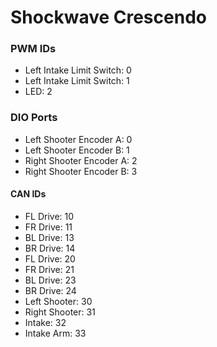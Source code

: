 # Shockwave Crescendo

### PWM IDs
- Left Intake Limit Switch: 0
- Left Intake Limit Switch: 1
- LED: 2

### DIO Ports
- Left Shooter Encoder A: 0
- Left Shooter Encoder B: 1
- Right Shooter Encoder A: 2
- Right Shooter Encoder B: 3

#### CAN IDs
- FL Drive: 10
- FR Drive: 11
- BL Drive: 13
- BR Drive: 14
- FL Drive: 20
- FR Drive: 21
- BL Drive: 23
- BR Drive: 24
- Left Shooter: 30
- Right Shooter: 31
- Intake: 32
- Intake Arm: 33